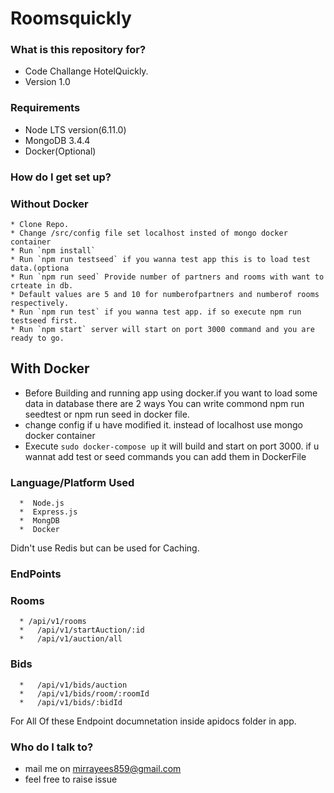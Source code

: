 # Roomsquickly
   
### What is this repository for? ###

*  Code Challange HotelQuickly.
* Version 1.0   

### Requirements ###

 * Node LTS version(6.11.0) 
 * MongoDB 3.4.4
 * Docker(Optional)
 
### How do I get set up? ###
  ### Without Docker 
    * Clone Repo.
    * Change /src/config file set localhost insted of mongo docker container
    * Run `npm install` 
    * Run `npm run testseed` if you wanna test app this is to load test data.(optiona
    * Run `npm run seed` Provide number of partners and rooms with want to crteate in db.
    * Default values are 5 and 10 for numberofpartners and numberof rooms respectively.
    * Run `npm run test` if you wanna test app. if so execute npm run testseed first. 
    * Run `npm start` server will start on port 3000 command and you are ready to go.
    
## With Docker    
  * Before Building and running app using docker.if you want to load some data in database there are 2 ways You can write commond npm run seedtest or npm run seed in docker file.
  * change config if u have modified it. instead of localhost use mongo docker container
  * Execute `sudo docker-compose up`
   it will build and start on port 3000. if u wannat add test or seed commands you can add them in DockerFile

### Language/Platform Used ### 
      *  Node.js
      *  Express.js
      *  MongDB
      *  Docker
   Didn't use Redis but can be used for Caching.   
 ### EndPoints
  ### Rooms
      * /api/v1/rooms        
      *   /api/v1/startAuction/:id          
      *   /api/v1/auction/all
  ### Bids
      *   /api/v1/bids/auction
      *   /api/v1/bids/room/:roomId
      *   /api/v1/bids/:bidId
For All Of these Endpoint documnetation inside apidocs folder in app. 
### Who do I talk to? ###

* mail me on mirrayees859@gmail.com
* feel free to raise issue 
